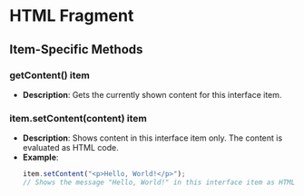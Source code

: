 # HTML Fragment
<TableOfContents />

## Item-Specific Methods

### getContent() <Badge type="tip">item</Badge>

- **Description**: Gets the currently shown content for this interface item.

### item.setContent(content) <Badge type="tip">item</Badge>

- **Description**: Shows content in this interface item only. The content is evaluated as HTML code.
- **Example**:
  ```javascript
  item.setContent("<p>Hello, World!</p>");
  // Shows the message "Hello, World!" in this interface item as HTML.
  ```

<!--@include: ./common/functions.md -->

<!--@include: ./common/event_objects.md -->


<!--@include: ./common/events.md -->
